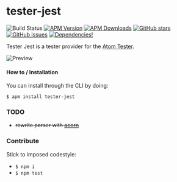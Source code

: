 # tester-jest

![Build Status](https://travis-ci.org/yacut/tester-jest.svg)
[![APM Version](https://img.shields.io/apm/v/tester-jest.svg)](https://atom.io/packages/tester-jest)
[![APM Downloads](https://img.shields.io/apm/dm/tester-jest.svg)](https://atom.io/packages/tester-jest)
[![GitHub stars](https://img.shields.io/github/stars/yacut/tester-jest.svg)](https://github.com/yacut/tester-jest/stargazers)
[![GitHub issues](https://img.shields.io/github/issues/yacut/tester-jest.svg)](https://github.com/yacut/tester-jest/issues)
[![Dependencies!](https://img.shields.io/david/yacut/tester-jest.svg)](https://david-dm.org/yacut/tester-jest)

Tester Jest is a tester provider for the [Atom Tester](https://atom.io/packages/tester).

![Preview](https://raw.githubusercontent.com/yacut/tester-jest/master/preview.gif)

#### How to / Installation

You can install through the CLI by doing:

```
$ apm install tester-jest
```

### TODO

- ~~rewrite parser with [acorn](https://github.com/ternjs/acorn)~~

### Contribute

Stick to imposed codestyle:

* `$ npm i`
* `$ npm test`
